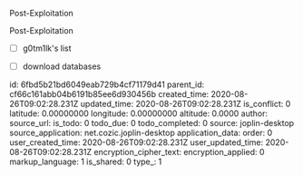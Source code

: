 Post-Exploitation

Post-Exploitation

- [ ] g0tm1lk's list
- [ ] download databases


id: 6fbd5b21bd6049eab729b4cf71179d41
parent_id: cf66c161abb04b6191b85ee6d930456b
created_time: 2020-08-26T09:02:28.231Z
updated_time: 2020-08-26T09:02:28.231Z
is_conflict: 0
latitude: 0.00000000
longitude: 0.00000000
altitude: 0.0000
author: 
source_url: 
is_todo: 0
todo_due: 0
todo_completed: 0
source: joplin-desktop
source_application: net.cozic.joplin-desktop
application_data: 
order: 0
user_created_time: 2020-08-26T09:02:28.231Z
user_updated_time: 2020-08-26T09:02:28.231Z
encryption_cipher_text: 
encryption_applied: 0
markup_language: 1
is_shared: 0
type_: 1
